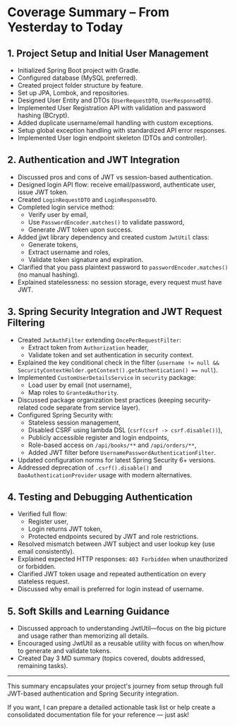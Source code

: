 # Coverage Summary – From Yesterday to Today

## 1. Project Setup and Initial User Management
- Initialized Spring Boot project with Gradle.
- Configured database (MySQL preferred).
- Created project folder structure by feature.
- Set up JPA, Lombok, and repositories.
- Designed User Entity and DTOs (`UserRequestDTO`, `UserResponseDTO`).
- Implemented User Registration API with validation and password hashing (BCrypt).
- Added duplicate username/email handling with custom exceptions.
- Setup global exception handling with standardized API error responses.
- Implemented User login endpoint skeleton (DTOs and controller).

## 2. Authentication and JWT Integration
- Discussed pros and cons of JWT vs session-based authentication.
- Designed login API flow: receive email/password, authenticate user, issue JWT token.
- Created `LoginRequestDTO` and `LoginResponseDTO`.
- Completed login service method:
    - Verify user by email,
    - Use `PasswordEncoder.matches()` to validate password,
    - Generate JWT token upon success.
- Added jjwt library dependency and created custom `JwtUtil` class:
    - Generate tokens,
    - Extract username and roles,
    - Validate token signature and expiration.
- Clarified that you pass plaintext password to `passwordEncoder.matches()` (no manual hashing).
- Explained statelessness: no session storage, every request must have JWT.

## 3. Spring Security Integration and JWT Request Filtering
- Created `JwtAuthFilter` extending `OncePerRequestFilter`:
    - Extract token from `Authorization` header,
    - Validate token and set authentication in security context.
- Explained the key conditional check in the filter (`username != null && SecurityContextHolder.getContext().getAuthentication() == null`).
- Implemented `CustomUserDetailsService` in `security` package:
    - Load user by email (not username),
    - Map roles to `GrantedAuthority`.
- Discussed package organization best practices (keeping security-related code separate from service layer).
- Configured Spring Security with:
    - Stateless session management,
    - Disabled CSRF using lambda DSL (`csrf(csrf -> csrf.disable())`),
    - Publicly accessible register and login endpoints,
    - Role-based access on `/api/books/**` and `/api/orders/**`,
    - Added JWT filter before `UsernamePasswordAuthenticationFilter`.
- Updated configuration norms for latest Spring Security 6+ versions.
- Addressed deprecation of `.csrf().disable()` and `DaoAuthenticationProvider` usage with modern alternatives.

## 4. Testing and Debugging Authentication
- Verified full flow:
    - Register user,
    - Login returns JWT token,
    - Protected endpoints secured by JWT and role restrictions.
- Resolved mismatch between JWT subject and user lookup key (use email consistently).
- Explained expected HTTP responses: `403 Forbidden` when unauthorized or forbidden.
- Clarified JWT token usage and repeated authentication on every stateless request.
- Discussed why email is preferred for login instead of username.

## 5. Soft Skills and Learning Guidance
- Discussed approach to understanding JwtUtil—focus on the big picture and usage rather than memorizing all details.
- Encouraged using JwtUtil as a reusable utility with focus on when/how to generate and validate tokens.
- Created Day 3 MD summary (topics covered, doubts addressed, remaining tasks).

---

This summary encapsulates your project's journey from setup through full JWT-based authentication and Spring Security integration.

If you want, I can prepare a detailed actionable task list or help create a consolidated documentation file for your reference — just ask!
